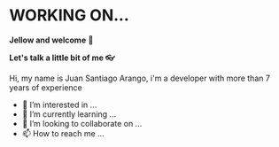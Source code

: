<h1>WORKING ON...</h1>

<b>Jellow and welcome</b> 👋

<b>Let's talk a little bit of me 👓</b>

Hi, my name is Juan Santiago Arango, i'm a developer with more than 7 years of experience

- 👀 I’m interested in ...
- 🌱 I’m currently learning ...
- 💞️ I’m looking to collaborate on ...
- 📫 How to reach me ...

<!---
jsarangogi/jsarangogi is a ✨ special ✨ repository because its `README.md` (this file) appears on your GitHub profile.
You can click the Preview link to take a look at your changes.
--->
